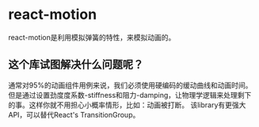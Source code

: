 # react-motion

react-motion是利用模拟弹簧的特性，来模拟动画的。

## 这个库试图解决什么问题呢？
通常对95%的动画组件用例来说，我们必须使用硬编码的缓动曲线和动画时间。
但是通过设置劲度度系数-stiffness和阻力-damping，让物理学逻辑来处理剩下的事。这样你就不用担心小概率情形，比如：动画被打断。
该library有更强大API，可以替代React's TransitionGroup。
